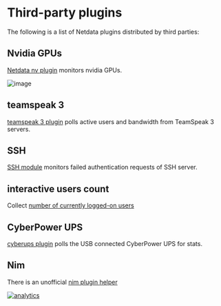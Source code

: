# Third-party plugins

The following is a list of Netdata plugins distributed by third parties:

## Nvidia GPUs

[Netdata nv plugin](https://github.com/coraxx/netdata_nv_plugin) monitors nvidia GPUs.

![image](https://user-images.githubusercontent.com/2662304/29516895-351e905e-867b-11e7-9863-3fb6924490ab.png)

## teamspeak 3

[teamspeak 3 plugin](https://github.com/coraxx/netdata_ts3_plugin) polls active users and bandwidth from TeamSpeak 3 servers.

## SSH

[SSH module](https://github.com/Yaser-Amiri/netdata-ssh-module) monitors failed authentication requests of SSH server.

## interactive users count

Collect [number of currently logged-on users](https://github.com/veksh/netdata-numsessions)

## CyberPower UPS

[cyberups plugin](https://github.com/HawtDogFlvrWtr/netdata_cyberpwrups_plugin) polls the USB connected CyberPower UPS for stats.

## Nim

There is an unofficial [nim plugin helper](https://github.com/FedericoCeratto/nim-netdata-plugin)

[![analytics](https://www.google-analytics.com/collect?v=1&aip=1&t=pageview&_s=1&ds=github&dr=https%3A%2F%2Fgithub.com%2Fnetdata%2Fnetdata&dl=https%3A%2F%2Fmy-netdata.io%2Fgithub%2Fdocs%2FThird-Party-Plugins&_u=MAC~&cid=5792dfd7-8dc4-476b-af31-da2fdb9f93d2&tid=UA-64295674-3)](<>)
